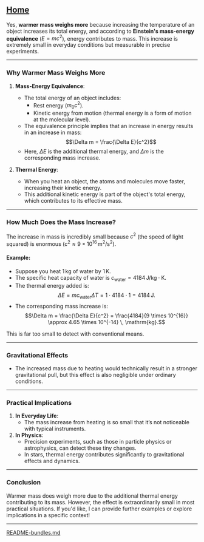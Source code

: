 [Home](https://t2m.io/VwvDcuw)
---

Yes, **warmer mass weighs more** because increasing the temperature of an object increases its total energy, and according to **Einstein's mass-energy equivalence** ($E = mc^2$), energy contributes to mass. This increase is extremely small in everyday conditions but measurable in precise experiments.

---

### **Why Warmer Mass Weighs More**
1. **Mass-Energy Equivalence**:
   - The total energy of an object includes:
     - Rest energy ($m_0 c^2$).
     - Kinetic energy from motion (thermal energy is a form of motion at the molecular level).
   - The equivalence principle implies that an increase in energy results in an increase in mass:
     $$\Delta m = \frac{\Delta E}{c^2}$$
   - Here, $\Delta E$ is the additional thermal energy, and $\Delta m$ is the corresponding mass increase.

2. **Thermal Energy**:
   - When you heat an object, the atoms and molecules move faster, increasing their kinetic energy.
   - This additional kinetic energy is part of the object's total energy, which contributes to its effective mass.

---

### **How Much Does the Mass Increase?**
The increase in mass is incredibly small because $c^2$ (the speed of light squared) is enormous ($c^2 \approx 9 \times 10^{16} \, \mathrm{m^2/s^2}$).

#### Example:
- Suppose you heat $1 \, \mathrm{kg}$ of water by $1 \, \mathrm{K}$.
- The specific heat capacity of water is $c_{\text{water}} = 4184 \, \mathrm{J/kg \cdot K}$.
- The thermal energy added is:
  $$\Delta E = m c_{\text{water}} \Delta T = 1 \cdot 4184 \cdot 1 = 4184 \, \mathrm{J}.$$
- The corresponding mass increase is:
  $$\Delta m = \frac{\Delta E}{c^2} = \frac{4184}{9 \times 10^{16}} \approx 4.65 \times 10^{-14} \, \mathrm{kg}.$$

This is far too small to detect with conventional means.

---

### **Gravitational Effects**
- The increased mass due to heating would technically result in a stronger gravitational pull, but this effect is also negligible under ordinary conditions.

---

### **Practical Implications**
1. **In Everyday Life**:
   - The mass increase from heating is so small that it’s not noticeable with typical instruments.
2. **In Physics**:
   - Precision experiments, such as those in particle physics or astrophysics, can detect these tiny changes.
   - In stars, thermal energy contributes significantly to gravitational effects and dynamics.

---

### **Conclusion**
Warmer mass does weigh more due to the additional thermal energy contributing to its mass. However, the effect is extraordinarily small in most practical situations. If you'd like, I can provide further examples or explore implications in a specific context!


---

[README-bundles.md](https://t2m.io/zaQHEZ9)

